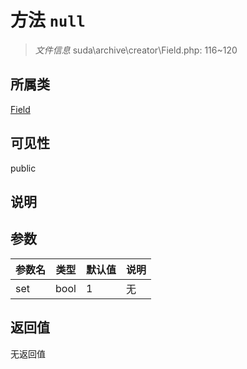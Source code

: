 # 方法 `null`

> *文件信息* suda\archive\creator\Field.php: 116~120

## 所属类 

[Field](../Field.md)

## 可见性

 public 

## 说明



## 参数


| 参数名 | 类型 | 默认值 | 说明 |
|--------|-----|-------|-------|
| set |  bool | 1 | 无 |



## 返回值

无返回值
